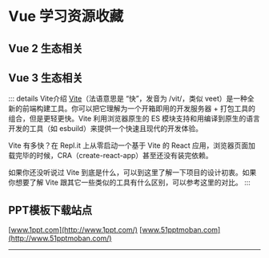 # Vue 学习资源收藏

## Vue 2 生态相关

## Vue 3 生态相关


::: details Vite介绍
[Vite](https://cn.vitejs.dev/guide/why.html)（法语意思是 “快”，发音为 /vit/，类似 veet）是一种全新的前端构建工具。你可以把它理解为一个开箱即用的开发服务器 + 打包工具的组合，但是更轻更快。Vite 利用浏览器原生的 ES 模块支持和用编译到原生的语言开发的工具（如 esbuild）来提供一个快速且现代的开发体验。

Vite 有多快？在 Repl.it 上从零启动一个基于 Vite 的 React 应用，浏览器页面加载完毕的时候，CRA（create-react-app）甚至还没有装完依赖。

如果你还没听说过 Vite 到底是什么，可以到这里了解一下项目的设计初衷。如果你想要了解 Vite 跟其它一些类似的工具有什么区别，可以参考这里的对比。
:::


## PPT模板下载站点
[www.1ppt.com](http://www.1ppt.com/)
[www.51pptmoban.com](http://www.51pptmoban.com/)

<hr/>
